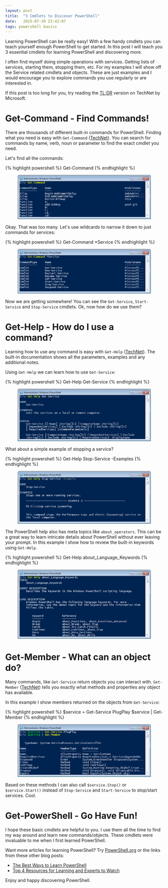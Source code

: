 ```yaml
---
layout: post
title:  "3 Cmdlets to Discover PowerShell"
date:   2015-07-30 23:42:07
tags: powershell basics
---
```


Learning PowerShell can be really easy! With a few handy cmdlets you can teach
yourself enough PowerShell to get started. In this post I will teach you 3
essential cmdlets for learning PowerShell and discovering more.

I often find myself doing simple operations with services. Getting lists of
services, starting them, stopping them, etc. For my examples I will show off
the Service related cmdlets and objects. These are just examples and I would
encourage you to explore commands you use regularly or are interested in.

If this post is too long for you, try reading the [TL;DR][tldr] version on
TechNet by Microsoft.

Get-Command - Find Commands!
===============================================================================

There are thousands of different built-in commands for PowerShell. Finding what
you need is easy with ``Get-Command`` ([TechNet][get-command]). You can search for
commands by name, verb, noun or parameter to find the exact cmdlet you need.

Let's find all the commands:

{% highlight powershell %}
Get-Command 
{% endhighlight %}

<figure class="image-center">
	<img src="/images/posts/LearnPowerShell/GetCommand.PNG" alt="Output from 'Get-Command'" />
</figure>

Okay. That was too many. Let's use wildcards to narrow it down to just commands
for services:

{% highlight powershell %}
Get-Command *Service
{% endhighlight %}

<figure class="image-center">
	<img src="/images/posts/LearnPowerShell/GetCommandService.PNG" alt="Output from 'Get-Command *Service'" />
</figure>

Now we are getting somewhere! You can see the ``Get-Service``, ``Start-Service``
and ``Stop-Service`` cmdlets. Ok, now how do we use them?

Get-Help - How do I use a command?
===============================================================================

Learning how to use any command is easy with ``Get-Help`` ([TechNet][get-help]). The built-in
documentation shows all the parameters, examples and any additional notes.

Using ``Get-Help`` we can learn how to use ``Get-Service``:

{% highlight powershell %}
Get-Help Get-Service
{% endhighlight %}

<figure class="image-center">
	<img src="/images/posts/LearnPowerShell/GetServiceHelp.PNG" alt="Output from 'Get-Help Get-Service'" />
</figure>

What about a simple example of stopping a service?

{% highlight powershell %}
Get-Help Stop-Service -Examples
{% endhighlight %}

<figure class="image-center">
	<img src="/images/posts/LearnPowerShell/StopServiceExample.PNG" alt="Output from 'Get-Help Stop-Service -Examples'" />
</figure>

The PowerShell help also has meta topics like ``about_operators``. This can be
a great way to learn intricate details about PowerShell without ever leaving
your prompt. In this example I show how to review the built-in keywords
using ``Get-Help``.

{% highlight powershell %}
Get-Help about_Language_Keywords
{% endhighlight %}

<figure class="image-center">
	<img src="/images/posts/LearnPowerShell/GetHelpAbout.PNG" alt="Output from 'Get-Help about_Language_Keywords'" />
</figure>

Get-Member - What can an object do?
===============================================================================

Many commands, like ``Get-Service`` return objects you can interact with.
``Get-Member`` ([TechNet][get-member]) tells you exactly what methods and
properties any object has available.

In this example I show members returned on the objects from ``Get-Service``:

{% highlight powershell %}
$service = Get-Service PlugPlay
$service | Get-Member
{% endhighlight %}

<figure class="image-center">
	<img src="/images/posts/LearnPowerShell/GetMember.PNG" alt="Output equivalent to the output of 'Get-Service | Get-Member'" />
</figure>

Based on these methods I can also call ``$service.Stop()`` or ``$service.Start()``
instead of ``Stop-Service`` and ``Start-Service`` to stop/start services. Cool.


Get-PowerShell - Go Have Fun!
===============================================================================

I hope these basic cmdlets are helpful to you. I use them all the time to
find my way around and learn new commands/objects. These cmdlets were invaluable
to me when I first learned PowerShell.

Want more articles for learning PowerShell? Try [PowerShell.org][powershell] or
the links from these other blog posts:

* [The Best Ways to Learn PowerShell][learn]
* [Top 4 Resources for Learning and Experts to Watch][resources]

Enjoy and happy discovering PowerShell.

[tldr]: https://technet.microsoft.com/en-us/library/dd315275.aspx
[get-command]: https://technet.microsoft.com/en-us/library/ee176842.aspx
[get-help]: https://technet.microsoft.com/en-us/library/ee176848.aspx
[get-member]: https://technet.microsoft.com/en-us/library/ee176854.aspx
[powershell]: http://powershell.org/wp/
[learn]: http://blogs.technet.com/b/heyscriptingguy/archive/2015/01/04/weekend-scripter-the-best-ways-to-learn-powershell.aspx
[resources]: https://borntolearn.mslearn.net/b/weblog/archive/2015/04/07/powershell-top-4-resources-for-learning-and-experts-to-watch
